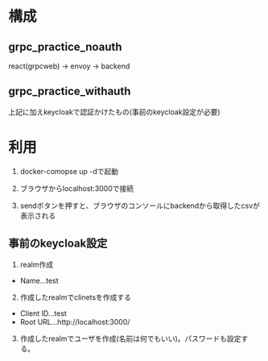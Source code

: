 # 構成
## grpc_practice_noauth
react(grpcweb) →  envoy → backend

## grpc_practice_withauth
上記に加えkeycloakで認証かけたもの(事前のkeycloak設定が必要)

# 利用
1. docker-comopse up -dで起動

2. ブラウザからlocalhost:3000で接続

3. sendボタンを押すと、ブラウザのコンソールにbackendから取得したcsvが表示される

## 事前のkeycloak設定
1. realm作成
  - Name…test

2. 作成したrealmでclinetsを作成する
  - Client ID…test
  - Root URL…http://localhost:3000/

3. 作成したrealmでユーザを作成(名前は何でもいい)。パスワードも設定する。
